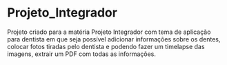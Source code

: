 # Projeto_Integrador
Projeto criado para a matéria Projeto Integrador com tema de aplicação para dentista em que seja possível adicionar informações sobre os dentes, colocar fotos tiradas pelo dentista e podendo fazer um timelapse das imagens, extrair um PDF com todas as informações.

